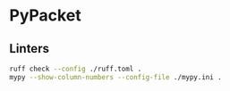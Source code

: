 # PyPacket

## Linters

```bash
ruff check --config ./ruff.toml .
mypy --show-column-numbers --config-file ./mypy.ini .
```
